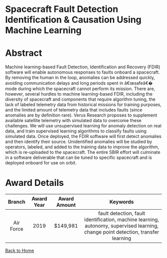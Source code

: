 
Spacecraft Fault Detection Identification &amp; Causation Using Machine Learning
================================================================================

# Abstract


Machine learning-based Fault Detection, Identification and Recovery (FDIR) software will enable autonomous responses to faults onboard a spacecraft. By removing the human in the loop, anomalies can be addressed quickly, avoiding communication delays and long periods spent in â€œsafeâ€� mode during which the spacecraft cannot perform its mission. There are, however, several hurdles to machine learning-based FDIR, including the diversity of spacecraft and components that require algorithm tuning, the lack of labeled telemetry data from historical missions for training purposes, and the limited amount of telemetry data that includes faults (since anomalies are by definition rare). Verus Research proposes to supplement available satellite telemetry with simulated data to overcome these challenges. We will use unsupervised learning for anomaly detection on real data, and train supervised learning algorithms to classify faults using simulated data. Once deployed, the FDIR software will first detect anomalies and then identify their source. Unidentified anomalies will be studied by operators, labeled, and added to the training data to improve the algorithm, which is re-uploaded to the spacecraft. The entire SBIR effort will culminate in a software deliverable that can be tuned to specific spacecraft and is deployed onboard for use on orbit.  

# Award Details

|Branch|Award Year|Award Amount|Keywords|
| :---: | :---: | :---: | :---: |
|Air Force|2019|$149,981|fault detection, fault identification, machine learning, autonomy, supervised learning, change point detection, transfer learning|
  
  


[Back to Home](https://github.com/chrischow/dod_sbir_awards#1513)
